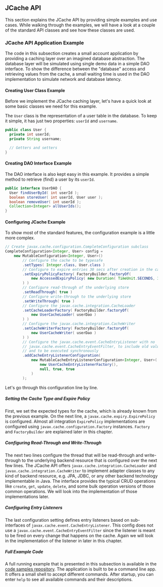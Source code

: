 
## JCache API

This section explains the JCache API by providing simple examples and use cases. While walking through the examples, we will have
a look at a couple of the standard API classes and see how these classes are used.

### JCache API Application Example 

The code in this subsection creates a small account application by providing a caching layer over an imagined database abstraction. The
database layer will be simulated using single demo data in a simple DAO interface. To show the difference between the "database"
access and retrieving values from the cache, a small waiting time is used in the DAO implementation to simulate network and
database latency.

#### Creating User Class Example

Before we implement the JCache caching layer, let's have a quick look at some basic
classes we need for this example.

The `User` class is the representation of a user table in the database. To keep it simple, it has just two properties:
`userId` and `username`.

```java
public class User {
  private int userId;
  private String username;

  // Getters and setters
}
```
#### Creating DAO Interface Example

The DAO interface is also kept easy in this example. It provides a simple method to retrieve (find) a user by its `userId`.

```java
public interface UserDAO {
  User findUserById( int userId );
  boolean storeUser( int userId, User user );
  boolean removeUser( int userId );
  Collection<Integer> allUserIds();
}
```
#### Configuring JCache Example

To show most of the standard features, the configuration example is a little more complex.

```java
// Create javax.cache.configuration.CompleteConfiguration subclass
CompleteConfiguration<Integer, User> config =
    new MutableConfiguration<Integer, User>()
        // Configure the cache to be typesafe
        .setTypes( Integer.class, User.class )
        // Configure to expire entries 30 secs after creation in the cache
        .setExpiryPolicyFactory( FactoryBuilder.factoryOf(
            new AccessedExpiryPolicy( new Duration( TimeUnit.SECONDS, 30 ) )
        ) )
        // Configure read-through of the underlying store
        .setReadThrough( true )
        // Configure write-through to the underlying store
        .setWriteThrough( true )
        // Configure the javax.cache.integration.CacheLoader
        .setCacheLoaderFactory( FactoryBuilder.factoryOf(
            new UserCacheLoader( userDao )
        ) )
        // Configure the javax.cache.integration.CacheWriter
        .setCacheWriterFactory( FactoryBuilder.factoryOf(
            new UserCacheWriter( userDao )
        ) )
        // Configure the javax.cache.event.CacheEntryListener with no
        // javax.cache.event.CacheEntryEventFilter, to include old value
        // and to be executed synchronously
        .addCacheEntryListenerConfiguration(
            new MutableCacheEntryListenerConfiguration<Integer, User>(
                new UserCacheEntryListenerFactory(),
                null, true, true
            )
        );
```

Let's go through this configuration line by line.

##### Setting the Cache Type and Expire Policy

First, we set the expected types for the cache, which is already known from the previous example. On the next line, a
`javax.cache.expiry.ExpirePolicy` is configured. Almost all integration `ExpirePolicy` implementations are configured using
`javax.cache.configuration.Factory` instances. `Factory` and `FactoryBuilder` are explained later in this chapter.

##### Configuring Read-Through and Write-Through

The next two lines configure the thread that will be read-through and write-through to the underlying backend resource that is configured
over the next few lines. The JCache API offers `javax.cache.integration.CacheLoader` and `javax.cache.integration.CacheWriter` to
implement adapter classes to any kind of backend resource, e.g. JPA, JDBC, or any other backend technology implementable in Java.
The interface provides the typical CRUD operations like `create`, `get`, `update`, `delete`, and some bulk operation versions of those
common operations. We will look into the implementation of those implementations later.

##### Configuring Entry Listeners

The last configuration setting defines entry listeners based on sub-interfaces of `javax.cache.event.CacheEntryListener`. This
config does not use a `javax.cache.event.CacheEntryEventFilter` since the listener is meant to be fired on every change that
happens on the cache. Again we will look in the implementation of the listener in later in this chapter.

##### Full Example Code

A full running example that is presented in this
subsection is available in the
<a href="https://github.com/hazelcast/hazelcast-code-samples/tree/master/jcache/src/main/java/com/hazelcast/examples/application" target="_blank">code samples repository</a>.
The application is built to be a command line app. It offers a small shell to accept different commands. After startup, you can
enter `help` to see all available commands and their descriptions.


